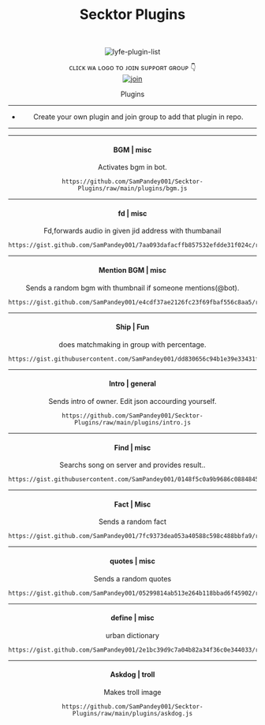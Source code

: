 
<h1 align="center"> Secktor Plugins </h1>
<div align="center">
<br /> 
<p align="center"> <img src="https://komarev.com/ghpvc/?username=SamPandey001&label=Visitors%20count&color=10d9c3&style=plastic" alt="lyfe-plugin-list" /> </p>


ᴄʟɪᴄᴋ ᴡᴀ ʟᴏɢᴏ ᴛᴏ ᴊᴏɪɴ sᴜᴘᴘᴏʀᴛ ɢʀᴏᴜᴘ 👇 
<br> [![join](https://raw.githubusercontent.com/SecktorBot/Brandimages/main/secktor.png)](https://chat.whatsapp.com/Bl2F9UTVU4CBfZU6eVnrbCl)
  <div align="center"  
<h4 align="center">Plugins</h1>

---

- Create your own plugin and join group to add that plugin in repo.

---

---

<h4 align="center">  BGM | misc </h1>

Activates bgm in bot.
```
https://github.com/SamPandey001/Secktor-Plugins/raw/main/plugins/bgm.js
```
---

<h4 align="center">  fd | misc </h1>

Fd,forwards audio in given jid address with thumbanail
```
https://gist.github.com/SamPandey001/7aa093dafacffb857532efdde31f024c/raw
```


---

<h4 align="center">  Mention BGM | misc </h1>

Sends a random bgm with thumbnail if someone mentions(@bot).
```
https://gist.github.com/SamPandey001/e4cdf37ae2126fc23f69fbaf556c8aa5/raw
```

---

<h4 align="center">  Ship | Fun </h1>

does matchmaking in group with percentage.
```
https://gist.githubusercontent.com/SamPandey001/dd830656c94b1e39e33431fa0f33336b/raw
```
---

<h4 align="center">  Intro | general </h1>

Sends intro of owner. Edit json accourding yourself.
```
https://github.com/SamPandey001/Secktor-Plugins/raw/main/plugins/intro.js
```

---

<h4 align="center">  Find | misc </h1>

Searchs song on server and provides result..
```
https://gist.githubusercontent.com/SamPandey001/0148f5c0a9b9686c08848453d045e6ce/raw/5b6bad198bda8bc64e6bff9e3c8ccd9022fadec6/shazam.js
```

---

<h4 align="center">  Fact | Misc </h1>

Sends a random fact
```
https://gist.github.com/SamPandey001/7fc9373dea053a40588c598c488bbfa9/raw/c2a0ac0e3d72e9eaaaf59b1c875116e277e8f717/fact.js
```
---

<h4 align="center">  quotes | misc </h1>

Sends a random quotes
```
https://gist.github.com/SamPandey001/05299814ab513e264b118bbad6f45902/raw/d192540fc69a345921c029c8ecfb2c8f4e8634e7/quotes.js
```

---

<h4 align="center">  define | misc </h1>

urban dictionary 
```
https://gist.github.com/SamPandey001/2e1bc39d9c7a04b82a34f36c0e344033/raw/02d87c5ea3e4059b18e8ec9bbd22f82543fa2470/define.js
```

---

<h4 align="center">  Askdog  | troll </h1>

Makes troll image
```
https://github.com/SamPandey001/Secktor-Plugins/raw/main/plugins/askdog.js
```
